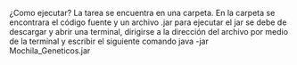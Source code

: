 ¿Como ejecutar?	La tarea se encuentra  en una carpeta. En la carpeta se encontrara el código fuente y un archivo .jar para ejecutar el jar se debe de descargar y abrir una terminal, dirigirse a la dirección del archivo por medio de la terminal y escribir el siguiente comando	java -jar Mochila_Geneticos.jar 